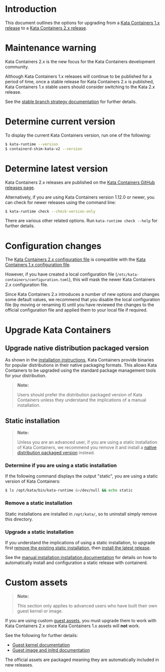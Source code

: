 # Introduction

This document outlines the options for upgrading from a
[Kata Containers 1.x release](https://github.com/kata-containers/runtime/releases) to a
[Kata Containers 2.x release](https://github.com/kata-containers/kata-containers/releases).

# Maintenance warning

Kata Containers 2.x is the new focus for the Kata Containers development
community.

Although Kata Containers 1.x releases will continue to be published for a
period of time, once a stable release for Kata Containers 2.x is published,
Kata Containers 1.x stable users should consider switching to the Kata 2.x
release.

See the [stable branch strategy documentation](Stable-Branch-Strategy.md) for
further details.

# Determine current version

To display the current Kata Containers version, run one of the following:

```bash
$ kata-runtime --version
$ containerd-shim-kata-v2 --version
```

# Determine latest version

Kata Containers 2.x releases are published on the
[Kata Containers GitHub releases page](https://github.com/kata-containers/kata-containers/releases).

Alternatively, if you are using Kata Containers version 1.12.0 or newer, you
can check for newer releases using the command line:

```bash
$ kata-runtime check --check-version-only
```

There are various other related options. Run `kata-runtime check --help`
for further details.

# Configuration changes

The [Kata Containers 2.x configuration file](/src/runtime/README.md#configuration)
is compatible with the
[Kata Containers 1.x configuration file](https://github.com/kata-containers/runtime/blob/master/README.md#configuration).

However, if you have created a local configuration file
(`/etc/kata-containers/configuration.toml`), this will mask the newer Kata
Containers 2.x configuration file.

Since Kata Containers 2.x introduces a number of new options and changes
some default values, we recommend that you disable the local configuration
file (by moving or renaming it) until you have reviewed the changes to the
official configuration file and applied them to your local file if required.

# Upgrade Kata Containers

## Upgrade native distribution packaged version

As shown in the
[installation instructions](install),
Kata Containers provide binaries for popular distributions in their native
packaging formats. This allows Kata Containers to be upgraded using the
standard package management tools for your distribution.

> **Note:**
>
> Users should prefer the distribution packaged version of Kata Containers
> unless they understand the implications of a manual installation.

## Static installation

> **Note:**
>
> Unless you are an advanced user, if you are using a static installation of
> Kata Containers, we recommend you remove it and install a
> [native distribution packaged version](#upgrade-native-distribution-packaged-version)
> instead.

### Determine if you are using a static installation

If the following command displays the output "static", you are using a static
version of Kata Containers:

```bash
$ ls /opt/kata/bin/kata-runtime &>/dev/null && echo static
```

### Remove a static installation

Static installations are installed in `/opt/kata/`, so to uninstall simply
remove this directory.

### Upgrade a static installation

If you understand the implications of using a static installation, to upgrade
first
[remove the existing static installation](#remove-a-static-installation), then
[install the latest release](#determine-latest-version).

See the
[manual installation installation documentation](install/README.md#manual-installation)
for details on how to automatically install and configuration a static release
with containerd.

# Custom assets

> **Note:**
>
> This section only applies to advanced users who have built their own guest
> kernel or image.

If you are using custom
[guest assets](design/architecture/README.md#guest-assets),
you must upgrade them to work with Kata Containers 2.x since Kata
Containers 1.x assets will **not** work.

See the following for further details:

- [Guest kernel documentation](/tools/packaging/kernel)
- [Guest image and initrd documentation](/tools/osbuilder)

The official assets are packaged meaning they are automatically included in
new releases.
